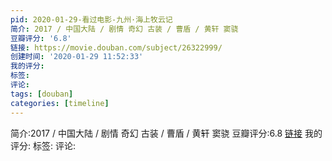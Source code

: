 ```yaml
---
pid: 2020-01-29-看过电影-九州·海上牧云记
简介: 2017 / 中国大陆 / 剧情 奇幻 古装 / 曹盾 / 黄轩 窦骁
豆瓣评分: '6.8'
链接: https://movie.douban.com/subject/26322999/
创建时间: '2020-01-29 11:52:33'
我的评分:
标签:
评论:
tags: [douban]
categories: [timeline]
---
```

简介:2017 / 中国大陆 / 剧情 奇幻 古装 / 曹盾 / 黄轩 窦骁
豆瓣评分:6.8
[链接](https://movie.douban.com/subject/26322999/)
我的评分:
标签:
评论:
